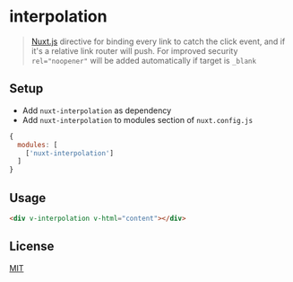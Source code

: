 # interpolation

> [Nuxt.js](https://github.com/nuxt/nuxt.js/) directive for binding every link to catch the click event, and if it's a relative link router will push. For improved security `rel="noopener"` will be added automatically if target is `_blank`

## Setup

- Add ```nuxt-interpolation``` as dependency
- Add ```nuxt-interpolation``` to modules section of ```nuxt.config.js```

```javascript
{
  modules: [
    ['nuxt-interpolation']
  ]
}
```

## Usage

```html
<div v-interpolation v-html="content"></div>
```

## License

[MIT](https://opensource.org/licenses/MIT)


